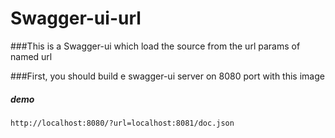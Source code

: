 # Swagger-ui-url

###This is a Swagger-ui which load the source from the url params of named url

###First, you should build e swagger-ui server on 8080 port with this image

##### demo
```.env
http://localhost:8080/?url=localhost:8081/doc.json
```
